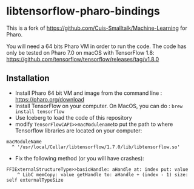 # libtensorflow-pharo-bindings

This is a fork of https://github.com/Cuis-Smalltalk/Machine-Learning for Pharo.

You will need a 64 bits Pharo VM in order to run the code. The code has only be tested on Pharo 7.0 on macOS with TensorFlow 1.8: https://github.com/tensorflow/tensorflow/releases/tag/v1.8.0

## Installation

- Install Pharo 64 bit VM and image from the command line : https://pharo.org/download
- Install TensorFlow on your computer.
On MacOS, you can do : 
```brew install tensorflow```
- Use Iceberg to load the code of this repository
- modify ```TensorFlowCAPI>>macModulename```to put the path to where Tensorflow libraries are located on your computer:
```Smalltalk
macModuleName
  ^ '/usr/local/Cellar/libtensorflow/1.7.0/lib/libtensorflow.so'
```
- Fix the following method (or you will have crashes):
```Smalltalk
FFIExternalStructureType>>basicHandle: aHandle at: index put: value
	^ LibC memCopy: value getHandle to: aHandle + (index - 1) size: self externalTypeSize
  ```
